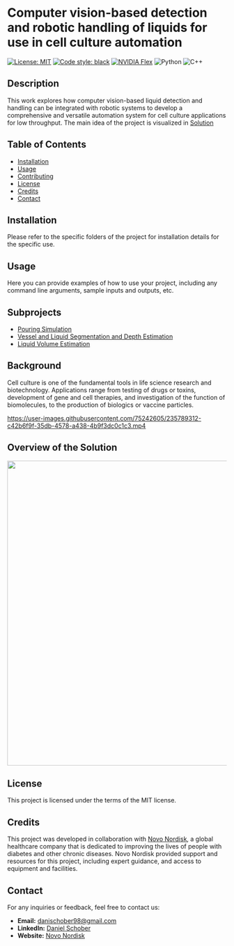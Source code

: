 # Computer vision-based detection and robotic handling of liquids for use in cell culture automation

[![License: MIT](https://img.shields.io/badge/License-MIT-yellow.svg)](https://opensource.org/licenses/MIT)
[![Code style: black](https://img.shields.io/badge/code%20style-black-000000.svg)](https://github.com/psf/black)
[![NVIDIA Flex](https://img.shields.io/badge/NVIDIA-Flex-green)](https://developer.nvidia.com/flex)
![Python](https://img.shields.io/badge/Python-3.9-blue)
![C++](https://img.shields.io/badge/C++-11-orange)

## Description

This work explores how computer vision-based liquid detection and handling can be integrated with robotic systems to develop a comprehensive and versatile automation system for cell culture applications for low throughput. The main idea of the project is visualized in [Solution](#Solution)
## Table of Contents

- [Installation](#installation)
- [Usage](#usage)
- [Contributing](#contributing)
- [License](#license)
- [Credits](#credits)
- [Contact](#contact)

## Installation

Please refer to the specific folders of the project for installation details for the specific use.

## Usage

Here you can provide examples of how to use your project, including any command line arguments, sample inputs and outputs, etc.

## Subprojects

- [Pouring Simulation](https://github.com/DaniSchober/thesis/tree/main/pouring_simulation)
- [Vessel and Liquid Segmentation and Depth Estimation](https://github.com/DaniSchober/thesis/tree/main/segmentation_and_depth)
- [Liquid Volume Estimation](https://github.com/DaniSchober/thesis/tree/main/volume_estimation)

## Background

Cell culture is one of the fundamental tools in life science research and biotechnology. Applications range from testing of drugs or toxins, development of gene and cell therapies, and investigation of the function of biomolecules, to the production of biologics or vaccine particles.

https://user-images.githubusercontent.com/75242605/235789312-c42b6f9f-35db-4578-a438-4b9f3dc0c1c3.mp4

## <a id="Solution"></a> Overview of the Solution

<img src="https://user-images.githubusercontent.com/75242605/236624972-99bd9f4b-c346-44b6-8f89-11d8068a09f8.png" width="700">

## License

This project is licensed under the terms of the MIT license. 

## Credits

This project was developed in collaboration with [Novo Nordisk](https://www.novonordisk.com/), a global healthcare company that is dedicated to improving the lives of people with diabetes and other chronic diseases. Novo Nordisk provided support and resources for this project, including expert guidance, and access to equipment and facilities.

## Contact

For any inquiries or feedback, feel free to contact us:

- **Email:** danischober98@gmail.com
- **LinkedIn:** [Daniel Schober](https://www.linkedin.com/in/d-schober)
- **Website:** [Novo Nordisk](https://www.novonordisk.com/)
